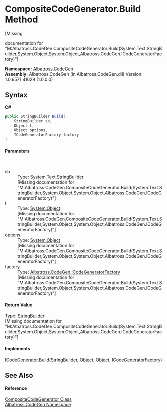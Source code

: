# CompositeCodeGenerator.Build Method 
 

\[Missing <summary> documentation for "M:Albatross.CodeGen.CompositeCodeGenerator.Build(System.Text.StringBuilder,System.Object,System.Object,Albatross.CodeGen.ICodeGeneratorFactory)"\]

**Namespace:**&nbsp;<a href="15cf6e12-be6a-9747-9980-acf9dcacbf1a">Albatross.CodeGen</a><br />**Assembly:**&nbsp;Albatross.CodeGen (in Albatross.CodeGen.dll) Version: 1.0.6571.41629 (1.0.0.0)

## Syntax

**C#**<br />
``` C#
public StringBuilder Build(
	StringBuilder sb,
	Object t,
	Object options,
	ICodeGeneratorFactory factory
)
```


#### Parameters
&nbsp;<dl><dt>sb</dt><dd>Type: <a href="http://msdn2.microsoft.com/en-us/library/y9sxk6fy" target="_blank">System.Text.StringBuilder</a><br />\[Missing <param name="sb"/> documentation for "M:Albatross.CodeGen.CompositeCodeGenerator.Build(System.Text.StringBuilder,System.Object,System.Object,Albatross.CodeGen.ICodeGeneratorFactory)"\]</dd><dt>t</dt><dd>Type: <a href="http://msdn2.microsoft.com/en-us/library/e5kfa45b" target="_blank">System.Object</a><br />\[Missing <param name="t"/> documentation for "M:Albatross.CodeGen.CompositeCodeGenerator.Build(System.Text.StringBuilder,System.Object,System.Object,Albatross.CodeGen.ICodeGeneratorFactory)"\]</dd><dt>options</dt><dd>Type: <a href="http://msdn2.microsoft.com/en-us/library/e5kfa45b" target="_blank">System.Object</a><br />\[Missing <param name="options"/> documentation for "M:Albatross.CodeGen.CompositeCodeGenerator.Build(System.Text.StringBuilder,System.Object,System.Object,Albatross.CodeGen.ICodeGeneratorFactory)"\]</dd><dt>factory</dt><dd>Type: <a href="f46f5214-1d43-c648-7dbd-8e256b296a68">Albatross.CodeGen.ICodeGeneratorFactory</a><br />\[Missing <param name="factory"/> documentation for "M:Albatross.CodeGen.CompositeCodeGenerator.Build(System.Text.StringBuilder,System.Object,System.Object,Albatross.CodeGen.ICodeGeneratorFactory)"\]</dd></dl>

#### Return Value
Type: <a href="http://msdn2.microsoft.com/en-us/library/y9sxk6fy" target="_blank">StringBuilder</a><br />\[Missing <returns> documentation for "M:Albatross.CodeGen.CompositeCodeGenerator.Build(System.Text.StringBuilder,System.Object,System.Object,Albatross.CodeGen.ICodeGeneratorFactory)"\]

#### Implements
<a href="dcb8ac48-59e9-a143-5814-ce196e784d46">ICodeGenerator.Build(StringBuilder, Object, Object, ICodeGeneratorFactory)</a><br />

## See Also


#### Reference
<a href="951a7291-b5cc-2096-0bac-c6ac30ebc8ed">CompositeCodeGenerator Class</a><br /><a href="15cf6e12-be6a-9747-9980-acf9dcacbf1a">Albatross.CodeGen Namespace</a><br />